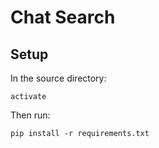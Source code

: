 # Chat Search

## Setup

In the source directory:

`activate`

Then run:

`pip install -r requirements.txt`
